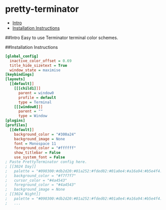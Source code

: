 # pretty-terminator

- [Intro](#intro)
- [Installation Instructions](#installation-instructions)

##Intro
Easy to use Terminator terminal color schemes.

##Installation Instructions
```ini
[global_config]
  inactive_color_offset = 0.69
  title_hide_sizetext = True
  window_state = maximise
[keybindings]
[layouts]
  [[default]]
    [[[child1]]]
      parent = window0
      profile = default
      type = Terminal
    [[[window0]]]
      parent = ""
      type = Window
[plugins]
[profiles]
  [[default]]
    background_color = "#300a24"
    background_image = None
    font = Monospace 11
    foreground_color = "#ffffff"
    show_titlebar = False
    use_system_font = False
; Paste PrettyTerminator config here.
; [[3024 Day]]
;   palette = "#090300:#db2d20:#01a252:#fded02:#01a0e4:#a16a94:#b5e4f4:#a5a2a2:#5c5855:#e8bbd0:#3a3432:#4a4543:#807d7c:#d6d5d4:#cdab53:#f7f7f7"
;   background_color = "#f7f7f7"
;   cursor_color = "#4a4543"
;   foreground_color = "#4a4543"
;   background_image = None
; [[3024 Night]]
;   palette = "#090300:#db2d20:#01a252:#fded02:#01a0e4:#a16a94:#b5e4f4:#a5a2a2:#5c5855:#e8bbd0:#3a3432:#4a4543:#807d7c:#d6d5d4:#cdab53:#f7f7f7"
;   ...
```
